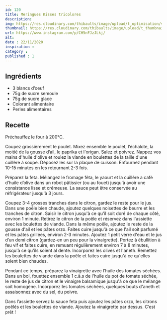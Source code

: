 ```yaml
---
id: 120
title: Meringues Kisses tricolores
description: 
img: https://res.cloudinary.com/thibaults/image/upload/t_optimisation/v1606066130/Recipes/20201122_meringues_kisses.jpg
thumbnail: https://res.cloudinary.com/thibaults/image/upload/t_thumbnail_josie/v1606066130/Recipes/20201122_meringues_kisses.jpg
url: https://www.instagram.com/p/CH5nFJzJLkj/
alt: 
date : 22/11/2020
inspiration : 
category : 
published : 1
---
```


## Ingrédients

 - 3 blancs d’oeuf
 - 75g de sucre semoule
 - 75g de sucre glace
 - Colorant alimentaire
 - Perles alimentaires

## Recette
Préchauffez le four à 200°C.

Coupez grossièrement le poulet. Mixez ensemble le poulet, l’échalote, la moitié de la gousse d’ail, le paprika et l'origan. Salez et poivrez. Nappez vos mains d'huile d'olive et roulez la viande en boulettes de la taille d'une cuillère à soupe. Déposez les sur la plaque de cuisson. Enfournez pendant 10-15 minutes en les retournant 2-3 fois. 

Préparez la feta. Mélangez le fromage fêta, le yaourt et la cuillère a café d’huile d’olive dans un robot pâtissier (ou au fouet) jusqu'à avoir une consistance lisse et crémeuse. La sauce peut être conservée au réfrigérateur jusqu'à 3 jours.

Coupez 3-4 grosses tranches dans le citron, gardez le reste pour le jus. Dans une poêle bien chaude, ajoutez quelques noisettes de beurre et les tranches de citron. Saisir le citron jusqu'à ce qu'il soit doré de chaque côté, environ 1 minute. Retirez le citron de la poêle et réservez dans l'assiette avec les boulettes de viande. Dans la même poêle, ajoutez le reste de la gousse d'ail et les pâtes orzo. Faites cuire jusqu'à ce que l'ail soit parfumé et les pâtes grillées, environ 2-3 minutes. Ajoutez 1 petit verre d'eau et le jus d’un demi citron (gardez-en un peu pour la vinaigrette). Portez à ébullition à feu vif et faites cuire, en remuant régulièrement environ 7 à 8 minutes, jusqu'à ce qu'ils soient al dente. Incorporez les olives et l'aneth. Remettez les boulettes de viande dans la poêle et faites cuire jusqu'à ce qu'elles soient bien chaudes.

Pendant ce temps, préparez la vinaigrette avec l’huile des tomates séchées. Dans un bol, fouettez ensemble 1 c.à.s de l'huile du pot de tomate séchée, le reste de jus de citron et le vinaigre balsamique jusqu'à ce que le mélange soit homogène. Incorporez les tomates séchées, quelques bouts d'aneth et assaisonnez avec du sel, du poivre.

Dans l’assiette servez la sauce feta puis ajoutez les pâtes orzo, les citrons poêlés et les boulettes de viande. Ajoutez la vinaigrette par dessus. C’est prêt !